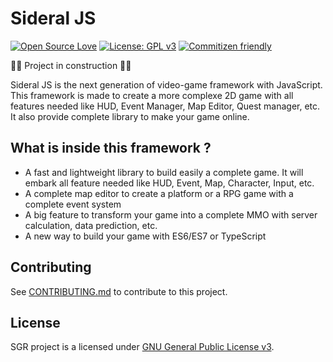 # Sideral JS

[![Open Source Love](https://badges.frapsoft.com/os/v2/open-source.png?v=103)](https://github.com/ellerbrock/open-source-badge/) [![License: GPL v3](https://img.shields.io/badge/license-GPL--V3-blue.svg)](https://www.gnu.org/licenses/quick-guide-gplv3.fr.html) [![Commitizen friendly](https://img.shields.io/badge/commitizen-friendly-brightgreen.svg)](http://commitizen.github.io/cz-cli/)

:rocket::construction: Project in construction :construction::rocket:

Sideral JS is the next generation of video-game framework with JavaScript. This framework is made to create a more complexe 2D game with all features needed like HUD, Event Manager, Map Editor, Quest manager, etc.
It also provide complete library to make your game online.

## What is inside this framework ?

 - A fast and lightweight library to build easily a complete game. It will embark all feature needed like HUD, Event, Map, Character, Input, etc.
 - A complete map editor to create a platform or a RPG game with a complete event system
 - A big feature to transform your game into a complete MMO with server calculation, data prediction, etc.
 - A new way to build your game with ES6/ES7 or TypeScript
 
## Contributing
 
See [CONTRIBUTING.md](./CONTRIBUTING.md) to contribute to this project.

## License

SGR project is a licensed under [GNU General Public License v3](https://www.gnu.org/licenses/gpl-3.0.en.html).